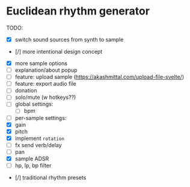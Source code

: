 # Euclidean rhythm generator

TODO:

- [X] switch sound sources from synth to sample
- [/] more intentional design concept
- [X] more sample options
- [ ] explanation/about popup
- [ ] feature: upload sample (https://akashmittal.com/upload-file-svelte/)
- [ ] feature: export audio file
- [ ] donation
- [ ] solo/mute (w hotkeys??)
- [ ] global settings:
  - [ ] bpm
- [ ]  per-sample settings:
  - [X] gain
  - [X] pitch
  - [X] implement `rotation`
  - [ ] fx send verb/delay
  - [ ] pan
  - [X] sample ADSR
  - [ ] hp, lp, bp filter
  - [/] traditional rhythm presets
